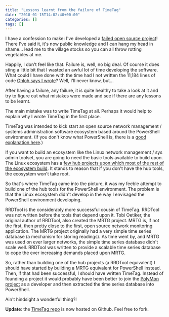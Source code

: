 ```yaml
---
title: "Lessons learnt from the failure of TimeTag"
date: "2010-01-15T14:02:40+00:00"
categories: []
tags: []
---
```


I have a confession to make: I've developed a <a href="http://www.openxtra.co.uk/freestuff/timetag">failed open source project</a>! There I've said it, it's now public knowledge and I can hang my head in shame... lead me to the village stocks so you can all throw rotting vegetables at me.

Happily, I don't feel like that. Failure is, well, no big deal. Of course it does sting a little bit that I wasted an awful lot of time developing the software. What could I have done with the time had I not written the 11,184 lines of code <a href="http://www.ohloh.net/p/timetag/analyses/latest">Ohloh says I wrote</a>? Well, I'll never know, but...

After having a failure, any failure, it is quite healthy to take a look at it and try to figure out what mistakes were made and see if there are any lessons to be learnt.

The main mistake was to write TimeTag at all. Perhaps it would help to explain why I wrote TimeTag in the first place.

TimeTag was intended to kick start an open source network management / systems administration software ecosystem based around the PowerShell environment. (If you don't know what PowerShell is, there is a <a href="http://www.developer.com/lang/other/article.php/3674886/An-Introduction-To-PowerShell.htm">good explanation here</a>.)

If you want to build an ecosystem like the Linux network management / sys admin toolset, you are going to need the basic tools available to build upon. The Linux ecosystem has a <a href="http://techteapot.com/hub-projects-in-open-source-network-management/">few hub projects upon which most of the rest of the ecosystem build</a>. It stands to reason that if you don't have the hub tools, the ecosystem won't take root.

So that's where TimeTag came into the picture, it was my feeble attempt to build one of the hub tools for the PowerShell environment. The problem is that the Linux ecosystem didn't develop in the way I envisaged the PowerShell environment developing.

RRDTool is the considerably more successful cousin of TimeTag. RRDTool was not written before the tools that depend upon it. Tobi Oetiker, the original author of RRDTool, also created the MRTG project. MRTG is, if not the first, then pretty close to the first, open source network monitoring application. The MRTG project originally had a very simple time series database (a mechanism for storing readings). As time went by, and MRTG was used on ever larger networks, the simple time series database didn't scale well. RRDTool was written to provide a scalable time series database to cope the ever increasing demands placed upon MRTG.

So, rather than building one of the hub projects (a RRDTool equivalent) I should have started by building a MRTG equivalent for PowerShell instead. Then, if that had been successful, I should have written TimeTag. Instead of founding a project it would probably have been better to join the <a href="http://www.codeplex.com/polymon">PolyMon project</a> as a developer and then extracted the time series database into PowerShell.

Ain't hindsight a wonderful thing?!

<strong>Update</strong>: the <a href="http://github.com/openxtra/TimeTag">TimeTag repo</a> is now hosted on Github. Feel free to fork.
